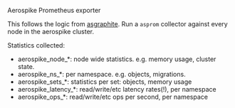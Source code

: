 Aerospike Prometheus exporter

This follows the logic from [asgraphite](https://github.com/aerospike/aerospike-graphite). Run a `asprom` collector against every node in the aerospike cluster.

Statistics collected:

  * aerospike_node_*: node wide statistics. e.g. memory usage, cluster state.
  * aerospike_ns_*: per namespace. e.g. objects, migrations.
  * aerospike_sets_*: statistics per set: objects, memory usage
  * aerospike_latency_*: read/write/etc latency rates(!), per namespace
  * aerospike_ops_*: read/write/etc ops per second, per namespace

